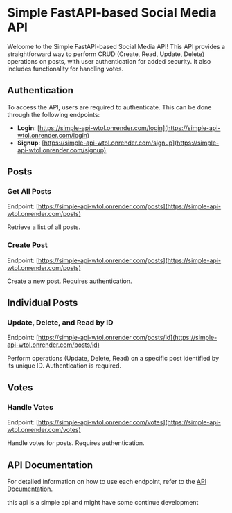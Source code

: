 # Simple FastAPI-based Social Media API

Welcome to the Simple FastAPI-based Social Media API! This API provides a straightforward way to perform CRUD (Create, Read, Update, Delete) operations on posts, with user authentication for added security. It also includes functionality for handling votes.

## Authentication

To access the API, users are required to authenticate. This can be done through the following endpoints:

- **Login**: [https://simple-api-wtol.onrender.com/login](https://simple-api-wtol.onrender.com/login)
- **Signup**: [https://simple-api-wtol.onrender.com/signup](https://simple-api-wtol.onrender.com/signup)

## Posts

### Get All Posts

Endpoint: [https://simple-api-wtol.onrender.com/posts](https://simple-api-wtol.onrender.com/posts)

Retrieve a list of all posts.

### Create Post

Endpoint: [https://simple-api-wtol.onrender.com/posts](https://simple-api-wtol.onrender.com/posts)

Create a new post. Requires authentication.

## Individual Posts

### Update, Delete, and Read by ID

Endpoint: [https://simple-api-wtol.onrender.com/posts/id](https://simple-api-wtol.onrender.com/posts/id)

Perform operations (Update, Delete, Read) on a specific post identified by its unique ID. Authentication is required.

## Votes

### Handle Votes

Endpoint: [https://simple-api-wtol.onrender.com/votes](https://simple-api-wtol.onrender.com/votes)

Handle votes for posts. Requires authentication.

## API Documentation

For detailed information on how to use each endpoint, refer to the [API Documentation](https://simple-api-wtol.onrender.com/docs).

this api is a simple api and might have some continue development